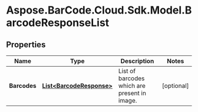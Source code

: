 # Aspose.BarCode.Cloud.Sdk.Model.BarcodeResponseList

## Properties

Name | Type | Description | Notes
---- | ---- | ----------- | -----
**Barcodes** | [**List&lt;BarcodeResponse&gt;**](BarcodeResponse.md) | List of barcodes which are present in image. | [optional]

